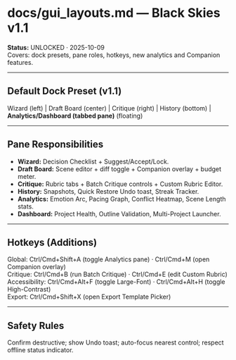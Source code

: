 # docs/gui_layouts.md — Black Skies v1.1
**Status:** UNLOCKED · 2025-10-09  
Covers: dock presets, pane roles, hotkeys, new analytics and Companion features.

---

## Default Dock Preset (v1.1)
Wizard (left) | Draft Board (center) | Critique (right) | History (bottom) | **Analytics/Dashboard (tabbed pane)** (floating)

---

## Pane Responsibilities
- **Wizard:** Decision Checklist + Suggest/Accept/Lock.  
- **Draft Board:** Scene editor + diff toggle + Companion overlay + budget meter.  
- **Critique:** Rubric tabs + Batch Critique controls + Custom Rubric Editor.  
- **History:** Snapshots, Quick Restore Undo toast, Streak Tracker.  
- **Analytics:** Emotion Arc, Pacing Graph, Conflict Heatmap, Scene Length stats.  
- **Dashboard:** Project Health, Outline Validation, Multi-Project Launcher.

---

## Hotkeys (Additions)
Global: Ctrl/Cmd+Shift+A (toggle Analytics pane) · Ctrl/Cmd+M (open Companion overlay)  
Critique: Ctrl/Cmd+B (run Batch Critique) · Ctrl/Cmd+E (edit Custom Rubric)  
Accessibility: Ctrl/Cmd+Alt+F (toggle Large-Font) · Ctrl/Cmd+Alt+H (toggle High-Contrast)  
Export: Ctrl/Cmd+Shift+X (open Export Template Picker)

---

## Safety Rules
Confirm destructive; show Undo toast; auto-focus nearest control; respect offline status indicator.
